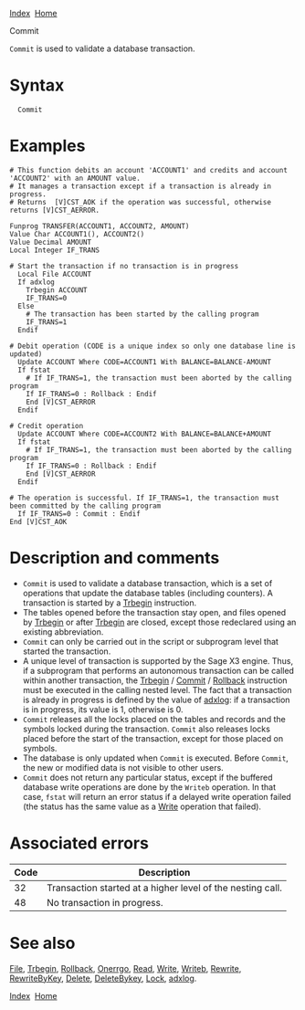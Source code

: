 [Index](index.html)  [Home](getting-started_home.html)

Commit

`Commit` is used to validate a database transaction.

# Syntax

```
  Commit
```

# Examples

```
# This function debits an account 'ACCOUNT1' and credits and account 'ACCOUNT2' with an AMOUNT value.
# It manages a transaction except if a transaction is already in progress.
# Returns  [V]CST_AOK if the operation was successful, otherwise returns [V]CST_AERROR.

Funprog TRANSFER(ACCOUNT1, ACCOUNT2, AMOUNT)
Value Char ACCOUNT1(), ACCOUNT2()
Value Decimal AMOUNT
Local Integer IF_TRANS

# Start the transaction if no transaction is in progress
  Local File ACCOUNT
  If adxlog
    Trbegin ACCOUNT
    IF_TRANS=0
  Else
    # The transaction has been started by the calling program
    IF_TRANS=1
  Endif

# Debit operation (CODE is a unique index so only one database line is updated)
  Update ACCOUNT Where CODE=ACCOUNT1 With BALANCE=BALANCE-AMOUNT
  If fstat
    # If IF_TRANS=1, the transaction must been aborted by the calling program
    If IF_TRANS=0 : Rollback : Endif
    End [V]CST_AERROR
  Endif

# Credit operation
  Update ACCOUNT Where CODE=ACCOUNT2 With BALANCE=BALANCE+AMOUNT
  If fstat
    # If IF_TRANS=1, the transaction must been aborted by the calling program
    If IF_TRANS=0 : Rollback : Endif
    End [V]CST_AERROR
  Endif

# The operation is successful. If IF_TRANS=1, the transaction must been committed by the calling program
  If IF_TRANS=0 : Commit : Endif
End [V]CST_AOK
```

# Description and comments

* `Commit` is used to validate a database transaction, which is a set of operations that update the database tables (including counters). A transaction is started by a [Trbegin](4gl_trbegin.html) instruction.
* The tables opened before the transaction stay open, and files opened by [Trbegin](4gl_trbegin.html) or after [Trbegin](4gl_trbegin.html) are closed, except those redeclared using an existing abbreviation.
* `Commit` can only be carried out in the script or subprogram level that started the transaction.
* A unique level of transaction is supported by the Sage X3 engine. Thus, if a subprogram that performs an autonomous transaction can be called within another transaction, the [Trbegin](4gl_trbegin.html) / [Commit](4gl_commit.html) / [Rollback](4gl_rollback.html) instruction must be executed in the calling nested level. The fact that a transaction is already in progress is defined by the value of [adxlog](4gl_adxlog.html): if a transaction is in progress, its value is 1, otherwise is 0.
* `Commit` releases all the locks placed on the tables and records and the symbols locked during the transaction. `Commit` also releases locks placed before the start of the transaction, except for those placed on symbols.
* The database is only updated when `Commit` is executed. Before `Commit`, the new or modified data is not visible to other users.
* `Commit` does not return any particular status, except if the buffered database write operations are done by the `Writeb` operation. In that case, `fstat` will return an error status if a delayed write operation failed (the status has the same value as a [Write](4gl_write.html) operation that failed).

# Associated errors

| Code | Description |
| --- | --- |
| 32 | Transaction started at a higher level of the nesting call. |
| 48 | No transaction in progress. |

# See also

[File](4gl_file.html), [Trbegin](4gl_trbegin.html), [Rollback](4gl_rollback.html), [Onerrgo](4gl_onerrgo.html), [Read](4gl_read.html), [Write](4gl_write.html), [Writeb](4gl_writeb.html), [Rewrite](4gl_rewrite.html), [RewriteByKey](4gl_rewritebykey.html), [Delete](4gl_delete.html), [DeleteBykey](4gl_deletebykey.html), [Lock](4gl_lock.html), [adxlog](4gl_adxlog.html).

  

[Index](index.html)  [Home](getting-started_home.html)